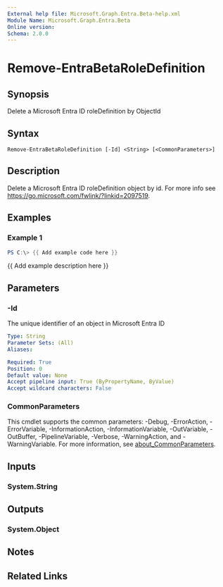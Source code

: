 ```yaml
---
External help file: Microsoft.Graph.Entra.Beta-help.xml
Module Name: Microsoft.Graph.Entra.Beta
Online version:
Schema: 2.0.0
---
```


# Remove-EntraBetaRoleDefinition

## Synopsis
Delete a Microsoft Entra ID roleDefinition by ObjectId

## Syntax

```
Remove-EntraBetaRoleDefinition [-Id] <String> [<CommonParameters>]
```

## Description
Delete a Microsoft Entra ID roleDefinition object by id.
For more info see https://go.microsoft.com/fwlink/?linkid=2097519.

## Examples

### Example 1
```powershell
PS C:\> {{ Add example code here }}
```

{{ Add example description here }}

## Parameters

### -Id
The unique identifier of an object in Microsoft Entra ID

```yaml
Type: String
Parameter Sets: (All)
Aliases:

Required: True
Position: 0
Default value: None
Accept pipeline input: True (ByPropertyName, ByValue)
Accept wildcard characters: False
```

### CommonParameters
This cmdlet supports the common parameters: -Debug, -ErrorAction, -ErrorVariable, -InformationAction, -InformationVariable, -OutVariable, -OutBuffer, -PipelineVariable, -Verbose, -WarningAction, and -WarningVariable. For more information, see [about_CommonParameters](https://go.microsoft.com/fwlink/?LinkID=113216).

## Inputs

### System.String

## Outputs

### System.Object
## Notes

## Related Links
